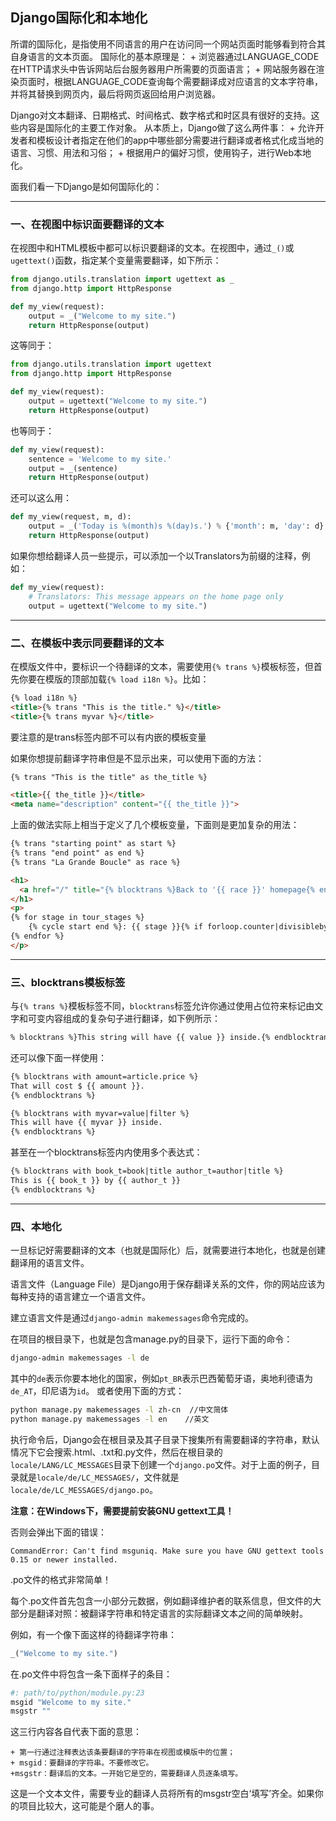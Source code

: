 ## Django国际化和本地化

所谓的国际化，是指使用不同语言的用户在访问同一个网站页面时能够看到符合其自身语言的文本页面。
国际化的基本原理是：
    + 浏览器通过LANGUAGE_CODE在HTTP请求头中告诉网站后台服务器用户所需要的页面语言；
    + 网站服务器在渲染页面时，根据LANGUAGE_CODE查询每个需要翻译成对应语言的文本字符串，并将其替换到网页内，最后将网页返回给用户浏览器。

Django对文本翻译、日期格式、时间格式、数字格式和时区具有很好的支持。这些内容是国际化的主要工作对象。
从本质上，Django做了这么两件事：
    + 允许开发者和模板设计者指定在他们的app中哪些部分需要进行翻译或者格式化成当地的语言、习惯、用法和习俗；
    + 根据用户的偏好习惯，使用钩子，进行Web本地化。
    
面我们看一下Django是如何国际化的：

---

### 一、在视图中标识面要翻译的文本

在视图中和HTML模板中都可以标识要翻译的文本。在视图中，通过`_()`或`ugettext()`函数，指定某个变量需要翻译，如下所示：
```python
from django.utils.translation import ugettext as _
from django.http import HttpResponse

def my_view(request):
    output = _("Welcome to my site.")
    return HttpResponse(output)
```
这等同于：
```python
from django.utils.translation import ugettext
from django.http import HttpResponse

def my_view(request):
    output = ugettext("Welcome to my site.")
    return HttpResponse(output)
```
也等同于：
```python
def my_view(request):
    sentence = 'Welcome to my site.'
    output = _(sentence)
    return HttpResponse(output)
```
还可以这么用：
```python
def my_view(request, m, d):
    output = _('Today is %(month)s %(day)s.') % {'month': m, 'day': d}
    return HttpResponse(output)
```
如果你想给翻译人员一些提示，可以添加一个以Translators为前缀的注释，例如：
```python
def my_view(request):
    # Translators: This message appears on the home page only
    output = ugettext("Welcome to my site.")
```

---

### 二、在模板中表示同要翻译的文本

在模版文件中，要标识一个待翻译的文本，需要使用`{% trans %}`模板标签，但首先你要在模版的顶部加载`{% load i18n %}`。比如：
```html
{% load i18n %}
<title>{% trans "This is the title." %}</title>
<title>{% trans myvar %}</title>
```
要注意的是trans标签内部不可以有内嵌的模板变量

如果你想提前翻译字符串但是不显示出来，可以使用下面的方法：
```html
{% trans "This is the title" as the_title %}

<title>{{ the_title }}</title>
<meta name="description" content="{{ the_title }}">
```
上面的做法实际上相当于定义了几个模板变量，下面则是更加复杂的用法：
```html
{% trans "starting point" as start %}
{% trans "end point" as end %}
{% trans "La Grande Boucle" as race %}

<h1>
  <a href="/" title="{% blocktrans %}Back to '{{ race }}' homepage{% endblocktrans %}">{{ race }}</a>
</h1>
<p>
{% for stage in tour_stages %}
    {% cycle start end %}: {{ stage }}{% if forloop.counter|divisibleby:2 %}<br />{% else %}, {% endif %}
{% endfor %}
</p>
```

---

### 三、blocktrans模板标签

与`{% trans %}`模板标签不同，`blocktrans`标签允许你通过使用占位符来标记由文字和可变内容组成的复杂句子进行翻译，如下例所示：
```html
% blocktrans %}This string will have {{ value }} inside.{% endblocktrans %}
```
还可以像下面一样使用：
```html
{% blocktrans with amount=article.price %}
That will cost $ {{ amount }}.
{% endblocktrans %}

{% blocktrans with myvar=value|filter %}
This will have {{ myvar }} inside.
{% endblocktrans %}
```
甚至在一个blocktrans标签内内使用多个表达式：
```html
{% blocktrans with book_t=book|title author_t=author|title %}
This is {{ book_t }} by {{ author_t }}
{% endblocktrans %}
```

---

### 四、本地化

一旦标记好需要翻译的文本（也就是国际化）后，就需要进行本地化，也就是创建翻译用的语言文件。

语言文件（Language File）是Django用于保存翻译关系的文件，你的网站应该为每种支持的语言建立一个语言文件。

建立语言文件是通过`django-admin makemessages`命令完成的。

在项目的根目录下，也就是包含manage.py的目录下，运行下面的命令：
```bash
django-admin makemessages -l de
```
其中的`de`表示你要本地化的国家，例如`pt_BR`表示巴西葡萄牙语，奥地利德语为`de_AT`，印尼语为`id`。
或者使用下面的方式：
```bash 
python manage.py makemessages -l zh-cn  //中文简体
python manage.py makemessages -l en    //英文
```
执行命令后，Django会在根目录及其子目录下搜集所有需要翻译的字符串，默认情况下它会搜索.html、.txt和.py文件，然后在根目录的`locale/LANG/LC_MESSAGES`目录下创建一个`django.po`文件。对于上面的例子，目录就是`locale/de/LC_MESSAGES/`，文件就是`locale/de/LC_MESSAGES/django.po`。

**注意：在Windows下，需要提前安装GNU gettext工具！**

否则会弹出下面的错误：
```log
CommandError: Can't find msguniq. Make sure you have GNU gettext tools 0.15 or newer installed.
```
.po文件的格式非常简单！

每个.po文件首先包含一小部分元数据，例如翻译维护者的联系信息，但文件的大部分是翻译对照：被翻译字符串和特定语言的实际翻译文本之间的简单映射。

例如，有一个像下面这样的待翻译字符串：
```python
_("Welcome to my site.")
```
在.po文件中将包含一条下面样子的条目：
```python
#: path/to/python/module.py:23
msgid "Welcome to my site."
msgstr ""
```
这三行内容各自代表下面的意思：

    + 第一行通过注释表达该条要翻译的字符串在视图或模版中的位置；
    + msgid：要翻译的字符串。不要修改它。
    +msgstr：翻译后的文本。一开始它是空的，需要翻译人员逐条填写。
这是一个文本文件，需要专业的翻译人员将所有的msgstr空白‘填写’齐全。如果你的项目比较大，这可能是个磨人的事。